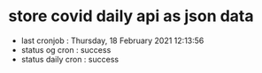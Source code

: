 # store covid daily api as json data

- last cronjob : Thursday, 18 February 2021 12:13:56
- status og cron : success
- status daily cron : success
      
      